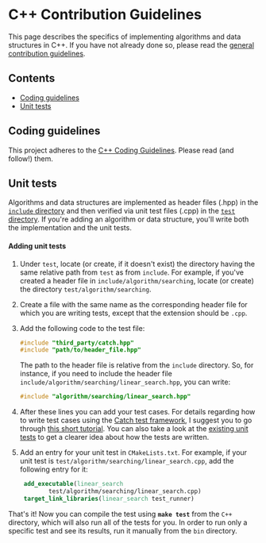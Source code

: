 # C++ Contribution Guidelines

This page describes the specifics of implementing algorithms and data structures in C++. If you have not already done
so, please read the [general contribution guidelines][contrib-guide].

## Contents

* [Coding guidelines](#coding-guidelines)
* [Unit tests](#unit-tests)

## Coding guidelines

This project adheres to the [C++ Coding Guidelines](../C++/CODING_GUIDELINES.md). Please read (and follow!) them.

## Unit tests

Algorithms and data structures are implemented as header files (.hpp) in the [`include` directory](include) and then verified via
unit test files (.cpp) in the [`test` directory](test). If you're adding an algorithm or data structure, you'll write both
the implementation and the unit tests. 

#### Adding unit tests

1. Under `test`, locate (or create, if it doesn't exist)
   the directory having the same relative path from `test` as from `include`.
   For example, if you've created a header file in `include/algorithm/searching`,
   locate (or create) the directory `test/algorithm/searching`.

1. Create a file with the same name as the corresponding header file for which
   you are writing tests, except that the extension should be `.cpp`.

1. Add the following code to the test file:

    ```cpp
    #include "third_party/catch.hpp"
    #include "path/to/header_file.hpp"
    ```

    The path to the header file is relative from the `include` directory. So,
    for instance, if you need to include the header file
    `include/algorithm/searching/linear_search.hpp`, you can write:

    ```cpp
    #include "algorithm/searching/linear_search.hpp"
    ```

1. After these lines you can add your test cases. For details regarding how to
   write test cases using the [Catch test framework][catch], I suggest you to
   go through [this short tutorial][catch-tutorial]. You can also take a look
   at the [existing unit tests][unit-tests] to get a clearer idea about how the
   tests are written.

1. Add an entry for your unit test in `CMakeLists.txt`. For example, if your
   unit test is `test/algorithm/searching/linear_search.cpp`, add the following
   entry for it:

   ```cmake
    add_executable(linear_search
           test/algorithm/searching/linear_search.cpp)
    target_link_libraries(linear_search test_runner)
   ```

That's it! Now you can compile the test using **`make test`** from the
`C++` directory, which will also run all of the tests for you. In order to run
only a specific test and see its results, run it manually from the `bin` directory.

[contrib-guide]: .github/CONTRIBUTING.md
[catch]: https://github.com/catchorg/Catch2
[catch-tutorial]: https://github.com/catchorg/Catch2/blob/master/docs/tutorial.md#writing-tests
[unit-tests]: https://github.com/faheel/Algos/tree/master/C%2B%2B/test